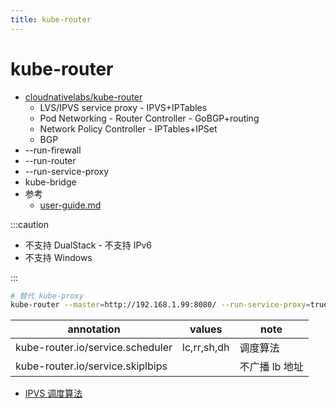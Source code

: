 ```yaml
---
title: kube-router
---
```


# kube-router

- [cloudnativelabs/kube-router](https://github.com/cloudnativelabs/kube-router)
  - LVS/IPVS service proxy - IPVS+IPTables
  - Pod Networking - Router Controller - GoBGP+routing
  - Network Policy Controller - IPTables+IPSet
  - BGP
- --run-firewall
- --run-router
- --run-service-proxy
- kube-bridge
- 参考
  - [user-guide.md](https://github.com/cloudnativelabs/kube-router/blob/master/docs/user-guide.md)

:::caution

- 不支持 DualStack - 不支持 IPv6
- 不支持 Windows

:::

```bash
# 替代 kube-proxy
kube-router --master=http://192.168.1.99:8080/ --run-service-proxy=true --run-firewall=false --run-router=false
```

| annotation                       | values      | note           |
| -------------------------------- | ----------- | -------------- |
| kube-router.io/service.scheduler | lc,rr,sh,dh | 调度算法       |
| kube-router.io/service.skiplbips |             | 不广播 lb 地址 |

- [IPVS 调度算法](http://kb.linuxvirtualserver.org/wiki/IPVS#Job_Scheduling_Algorithms)
